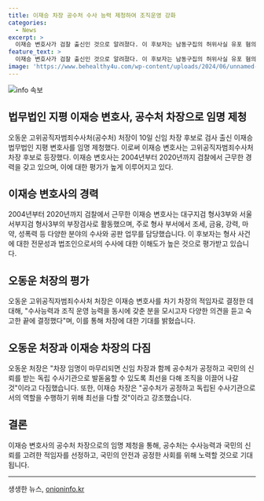 ```yaml
---
title: 이재승 차장 공수처 수사 능력 제청하여 조직운영 강화
categories:
  - News
excerpt: >
  이재승 변호사가 검찰 출신인 것으로 알려졌다. 이 후보자는 남동구집의 허위사실 유포 혐의 사건 및 음주운전 후 범인도피 혐의 등을 담당하며 형사 경력을 쌓아왔다. 그의 수사 경험이 높게 평가되며, 형사 사건에 대한 탁월한 전문성과 수사에 대한 이해도가 높다는 평가를 받고 있다. 오동운 공수처 처장은 이 후보자의 최선의 선임을 책임지며, 공수처가 공정하고 독립적인 수사기관으로 발돋움할 것을 약속했다.
feature_text: >
  이재승 변호사가 검찰 출신인 것으로 알려졌다. 이 후보자는 남동구집의 허위사실 유포 혐의 사건 및 음주운전 후 범인도피 혐의 등을 담당하며 형사 경력을 쌓아왔다. 그의 수사 경험이 높게 평가되며, 형사 사건에 대한 탁월한 전문성과 수사에 대한 이해도가 높다는 평가를 받고 있다. 오동운 공수처 처장은 이 후보자의 최선의 선임을 책임지며, 공수처가 공정하고 독립적인 수사기관으로 발돋움할 것을 약속했다.
image: 'https://www.behealthy4u.com/wp-content/uploads/2024/06/unnamed-file.png'
---
```


<p><img src="https://www.behealthy4u.com/wp-content/uploads/2024/06/unnamed-file.png" alt="info 속보" /></p>

<h2>법무법인 지평 이재승 변호사, 공수처 차장으로 임명 제청</h2>

<p data-ke-size="size16">오동운 고위공직자범죄수사처(공수처) 처장이 10일 신임 차장 후보로 검사 출신 이재승 법무법인 지평 변호사를 임명 제청했다. 이로써 이재승 변호사는 고위공직자범죄수사처 차장 후보로 등장했다. 이재승 변호사는 2004년부터 2020년까지 검찰에서 근무한 경력을 갖고 있으며, 이에 대한 평가가 높게 이루어지고 있다.</p>

<h2 data-ke-size="size26">이재승 변호사의 경력</h2>

<p data-ke-size="size16">2004년부터 2020년까지 검찰에서 근무한 이재승 변호사는 대구지검 형사3부와 서울서부지검 형사3부의 부장검사로 활동했으며, 주로 형사 부서에서 조세, 금융, 강력, 마약, 성폭력 등 다양한 분야의 수사와 공판 업무를 담당했습니다. 이 후보자는 형사 사건에 대한 전문성과 법조인으로서의 수사에 대한 이해도가 높은 것으로 평가받고 있습니다.</p>

<h2 data-ke-size="size26">오동운 처장의 평가</h2>

<p data-ke-size="size16">오동운 고위공직자범죄수사처 처장은 이재승 변호사를 차기 차장의 적임자로 결정한 데 대해, "수사능력과 조직 운영 능력을 동시에 갖춘 분을 모시고자 다양한 의견을 듣고 숙고한 끝에 결정했다"며, 이를 통해 차장에 대한 기대를 밝혔습니다.</p>

<h2 data-ke-size="size26">오동운 처장과 이재승 차장의 다짐</h2>

<p data-ke-size="size16">오동운 처장은 "차장 임명이 마무리되면 신임 차장과 함께 공수처가 공정하고 국민의 신뢰를 받는 독립 수사기관으로 발돋움할 수 있도록 최선을 다해 조직을 이끌어 나갈 것"이라고 다짐했습니다. 또한, 이재승 차장은 "공수처가 공정하고 독립된 수사기관으로서의 역할을 수행하기 위해 최선을 다할 것"이라고 강조했습니다.</p>

<h2 data-ke-size="size26">결론</h2>

<p data-ke-size="size16">이재승 변호사의 공수처 차장으로의 임명 제청을 통해, 공수처는 수사능력과 국민의 신뢰를 고려한 적임자를 선정하고, 국민의 안전과 공정한 사회를 위해 노력할 것으로 기대됩니다.</p>

<hr>
생생한 뉴스, <a href="https://onioninfo.kr" rel="dofollow">onioninfo.kr</a>


